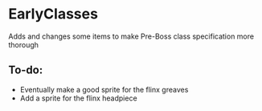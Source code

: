 # EarlyClasses
 Adds and changes some items to make Pre-Boss class specification more thorough

## To-do:
- Eventually make a good sprite for the flinx greaves
- Add a sprite for the flinx headpiece
